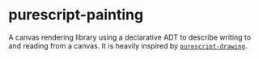 # purescript-painting

A canvas rendering library using a declarative ADT to describe writing to and reading from a canvas. It is heavily inspired by [`purescript-drawing`](https://github.com/paf31/purescript-drawing).
